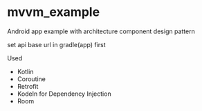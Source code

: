 # mvvm_example
Android app example with architecture component design pattern

set api base url in gradle(app) first

Used 
- Kotlin
- Coroutine
- Retrofit
- KodeIn for Dependency Injection
- Room
